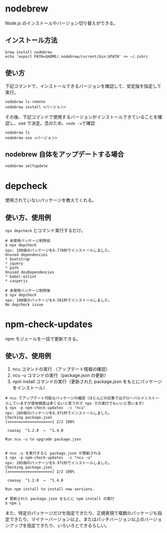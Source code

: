 # nodebrew

Node.js のインストールやバージョン切り替えができる。

## インストール方法

```
brew install nodebrew
echo 'export PATH=$HOME/.nodebrew/current/bin:$PATH' >> ~/.zshrc
```

## 使い方

下記コマンドで、インストールできるバージョンを確認して、安定版を指定して実行。

```
nodebrew ls-remote
nodebrew install <バージョン>
```

その後、下記コマンドで使用するバージョンがインストールできていることを確認し、use で決定。念のため、`node -v`で確認

```
nodebrew ls
nodebrew use <バージョン>
```

## nodebrew 自体をアップデートする場合

```
nodebrew selfupdate
```

# depcheck

使用されていないパッケージを教えてくれる。

## 使い方、使用例

`npx depcheck` とコマンド実行するだけ。

```
# 未使用パッケージ削除前
$ npx depcheck
npx: 108個のパッケージを6.778秒でインストールしました。
Unused dependencies
* bootstrap
* jquery
* path
Unused devDependencies
* babel-eslint
* casperjs

# 未使用パッケージ削除後
$ npx depcheck
npx: 108個のパッケージを4.581秒でインストールしました。
No depcheck issue
```

# npm-check-updates

npm モジュールを一括で更新できる。

## 使い方、使用例

1. ncu コマンドの実行 （アップデート情報の確認）
2. ncu -u コマンドの実行（package.json の更新）
3. npm install コマンドの実行（更新された package.json をもとにパッケージをインストール）

```
# ncu でアップデート可能なパッケージの確認（ほとんどの記事ではグローバルインストールしていますが使用頻度は多くないと思うので npx での実行でもいいと思います）
$ npx -p npm-check-updates  -c "ncu"
npx: 285個のパッケージを6.971秒でインストールしました。
Checking package.json
[====================] 2/2 100%

 cowsay  ^1.2.0  →  ^1.4.0

Run ncu -u to upgrade package.json


# ncu -u を実行すると package.json が更新される
$ npx -p npm-check-updates  -c "ncu -u"
npx: 285個のパッケージを6.971秒でインストールしました。
Checking package.json
[====================] 2/2 100%

 cowsay  ^1.2.0  →  ^1.4.0

Run npm install to install new versions.

# 更新された package.json をもとに npm install の実行
$ npm i
```

また、特定のパッケージだけを指定できたり、正規表現で複数のパッケージも指定できたり、マイナーバージョン以上、またはパッチバージョン以上のバージョンアップを指定できたり、いろいろとできるらしい。
